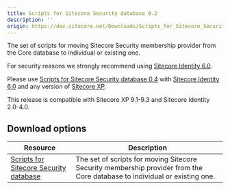 ```yaml
---
title: Scripts for Sitecore Security database 0.2
description: ''
origin: https://dev.sitecore.net/Downloads/Scripts_for_Sitecore_Security_database/0x/Scripts_for_Sitecore_Security_database_02.aspx
---
```


The set of scripts for moving Sitecore Security membership provider from the Core database to individual or existing one.

  <Alert variant='warning' mb={4}>
    <AlertIcon />
    

For security reasons we strongly recommend using [Sitecore Identity 6.0](/downloads/Sitecore_Identity).

Please use [Scripts for Sitecore Security database 0.4](/downloads/Scripts_for_Sitecore_Security_database) with [Sitecore Identity 6.0](/downloads/Sitecore_Identity) and any version of [Sitecore XP](/downloads/Sitecore_Experience_Platform).


  </Alert>
  
  <Alert variant='warning' mb={4}>
    <AlertIcon />
    This release is compatible with Sitecore XP 9.1-9.3 and Sitecore Identity 2.0-4.0.
  </Alert>
  

## Download options

 | Resource | Description |
 | --- | --- |
 | [Scripts for Sitecore Security database](https://scdp.blob.core.windows.net/downloads/Sitecore%20Experience%20Platform/91/Sitecore%20Experience%20Platform%2091%20Initial%20Release/Secure/Divide%20Core%20db%20into%20core+security%20v0.2.zip) | The set of scripts for moving Sitecore Security membership provider from the Core database to individual or existing one. |